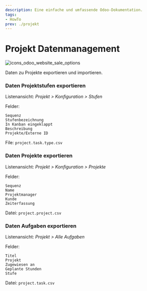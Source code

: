 ```yaml
---
description: Eine einfache und umfassende Odoo-Dokumentation.
tags:
- HowTo
prev: ./projekt
---
```

# Projekt Datenmanagement
![icons_odoo_website_sale_options](assets/icons_odoo_website_sale_options.png)

Daten zu Projekte exportieren und importieren.

### Daten Projektstufen exportieren

Listenansicht: *Projekt > Konfiguration > Stufen*

Felder:
```
Sequenz
Stufenbezeichnung
In Kanban eingeklappt
Beschreibung
Projekte/Externe ID 
```
File: `project.task.type.csv`

### Daten Projekte exportieren

Listenansicht: *Projekt > Konfiguration > Projekte*

Felder:
```
Sequenz
Name
Projektmanager
Kunde
Zeiterfassung 
```
Datei: `project.project.csv`

### Daten Aufgaben exportieren

Listenansicht: *Projekt > Alle Aufgaben*

Felder:
```
Titel
Projekt
Zugewiesen an
Geplante Stunden
Stufe
```
Datei: `project.task.csv`